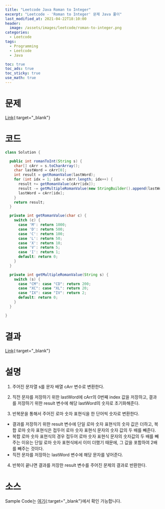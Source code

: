 ```yaml
---
title: "Leetcode Java Roman to Integer"
excerpt: "Leetcode - 'Roman to Integer' 문제 Java 풀이"
last_modified_at: 2021-04-22T18:10:00
header:
  image: /assets/images/leetcode/roman-to-integer.png
categories:
  - Leetcode
tags:
  - Programming
  - Leetcode
  - Java

toc: true
toc_ads: true
toc_sticky: true
use_math: true
---
```

# 문제
[Link](https://leetcode.com/problems/roman-to-integer/){:target="_blank"}

# 코드
```java
class Solution {

  public int romanToInt(String s) {
    char[] cArr = s.toCharArray();
    char lastWord = cArr[0];
    int result = getRomanValue(lastWord);
    for (int idx = 1; idx < cArr.length; idx++) {
      result += getRomanValue(cArr[idx]);
      result -= getMultipleRomanValue(new StringBuilder().append(lastWord).append(cArr[idx]).toString());
      lastWord = cArr[idx];
    }
    return result;
  }

  private int getRomanValue(char c) {
    switch (c) {
      case 'M': return 1000;
      case 'D': return 500;
      case 'C': return 100;
      case 'L': return 50;
      case 'X': return 10;
      case 'V': return 5;
      case 'I': return 1;
      default: return 0;
    }
  }

  private int getMultipleRomanValue(String s) {
    switch (s) {
      case "CM": case "CD": return 200;
      case "XC": case "XL": return 20;
      case "IX": case "IV": return 2;
      default: return 0;
    }
  }

}
```

# 결과
[Link](https://leetcode.com/submissions/detail/483747749/){:target="_blank"}

# 설명
1. 주어진 문자열 s를 문자 배열 cArr 변수로 변환한다.

2. 직전 문자를 저장하기 위한 lastWord에 cArr의 0번째 index 값을 저장하고, 결과를 저장하기 위한 result 변수에 해당 lastWord의 숫자로 초기화해준다.

3. 반복문을 통해서 주어진 로마 숫자 표현식을 한 단어씩 숫자로 변환한다.
- 결과를 저장하기 위한 result 변수에 단일 로마 숫자 표현식의 숫자 값은 더하고, 복합 로마 숫자 표현식은 접두어 로마 숫자 표현식 문자의 숫자 값의 두 배를 빼준다.
- 복합 로마 숫자 표현식의 경우 접두어 로마 숫자 표현식 문자의 숫자값의 두 배를 빼주는 이유는 단일 로마 숫자 표현식에서 이미 더했기 때문에, 그 값을 포함하여 2배를 빼주는 것이다.
- 직전 문자를 저장하는 lastWord 변수에 해당 문자를 넣어준다.

4. 반복이 끝나면 결과를 저장한 result 변수를 주어진 문제의 결과로 반환한다.

# 소스
Sample Code는 [여기](https://github.com/GracefulSoul/leetcode/blob/master/src/main/java/gracefulsoul/problems/RomanToInteger.java){:target="_blank"}에서 확인 가능합니다.
